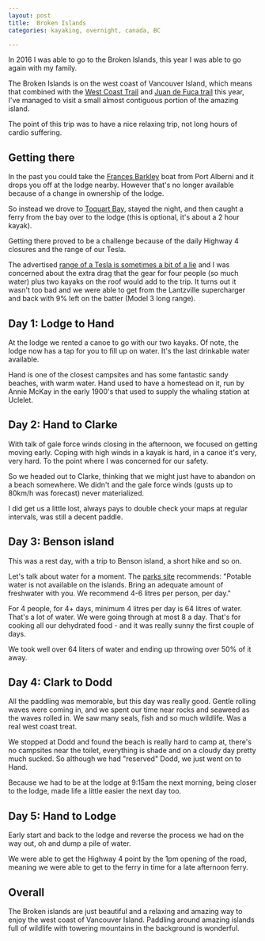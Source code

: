```yaml
---
layout: post
title:  Broken Islands
categories: kayaking, overnight, canada, BC

---
```


In 2016 I was able to go to the Broken Islands, this year I was able to go again with my family.

The Broken Islands is on the west coast of Vancouver Island, which means that combined with the <a href="/2023-07-31-west-coast-trail.html">West Coast Trail</a> and <a href="/2023-06-20-juan-de-fuca.html">Juan de Fuca trail</a> this year, I've managed to visit a small almost contiguous portion of the amazing island.

The point of this trip was to have a nice relaxing trip, not long hours of cardio suffering.

## Getting there

In the past you could take the <a href="http://www.ladyrosemarine.com/">Frances Barkley</a> boat from Port Alberni and it drops you off at the lodge nearby. However that's no longer available because of a change in ownership of the lodge.

So instead we drove to <a href="https://www.google.com/maps/place/Toquart+Bay,+Ucluelet,+BC+V0R+2B0/@49.0230739,-125.3678869,14z/data=!4m14!1m7!3m6!1s0x54890eb87d1b663b:0xb0e618a4654b73cb!2sToquart+Bay!8m2!3d49.0230762!4d-125.3472445!16s%2Fg%2F11clht847j!3m5!1s0x54890ebadbcf96e5:0xba1f01a06bc43efd!8m2!3d49.019025!4d-125.3595125!16s%2Fg%2F11_qy1cvs?entry=ttu">Toquart Bay</a>, stayed the night, and then caught a ferry from the bay over to the lodge (this is optional, it's about a 2 hour kayak).

Getting there proved to be a challenge because of the daily Highway 4 closures and the range of our Tesla.

The advertised <a href="https://www.reuters.com/legal/tesla-faces-california-class-action-its-ev-range-claims-2023-08-03/">range of a Tesla is sometimes a bit of a lie</a> and I was concerned about the extra drag that the gear for four people (so much water) plus two kayaks on the roof would add to the trip. It turns out it wasn't too bad and we were able to get from the Lantzville supercharger and back with 9% left on the batter (Model 3 long range).

## Day 1: Lodge to Hand

At the lodge we rented a canoe to go with our two kayaks. Of note, the lodge now has a tap for you to fill up on water. It's the last drinkable water available.

<div class="strava-embed-placeholder" data-embed-type="activity" data-embed-id="9675459494"></div><script src="https://strava-embeds.com/embed.js"></script>

Hand is one of the closest campsites and has some fantastic sandy beaches, with warm water. Hand used to have a homestead on it, run by Annie McKay in the early 1900's that used to supply the whaling station at Uclelet.

## Day 2: Hand to Clarke

With talk of gale force winds closing in the afternoon, we focused on getting moving early. Coping with high winds in a kayak is hard, in a canoe it's very, very hard. To the point where I was concerned for our safety.

So we headed out to Clarke, thinking that we might just have to abandon on a beach somewhere. We didn't and the gale force winds (gusts up to 80km/h was forecast) never materialized.

<div class="strava-embed-placeholder" data-embed-type="activity" data-embed-id="9675459711"></div><script src="https://strava-embeds.com/embed.js"></script>

I did get us a little lost, always pays to double check your maps at regular intervals, was still a decent paddle.

## Day 3: Benson island

This was a rest day, with a trip to Benson island, a short hike and so on.

<div class="strava-embed-placeholder" data-embed-type="activity" data-embed-id="9681782216"></div><script src="https://strava-embeds.com/embed.js"></script>

Let's talk about water for a moment. The <a href="https://parks.canada.ca/pn-np/bc/pacificrim/activ/camping/activ4">parks site</a> recommends: "Potable water is not available on the islands. Bring an adequate amount of freshwater with you. We recommend 4-6 litres per person, per day." 

For 4 people, for 4+ days, minimum 4 litres per day is 64 litres of water. That's a lot of water. We were going through at most 8 a day. That's for cooking all our dehydrated food - and it was really sunny the first couple of days.

We took well over 64 liters of water and ending up throwing over 50% of it away.

## Day 4: Clark to Dodd

All the paddling was memorable, but this day was really good. Gentle rolling waves were coming in, and we spent our time near rocks and seaweed as the waves rolled in. We saw many seals, fish and so much wildlife. Was a real west coast treat.

<div class="strava-embed-placeholder" data-embed-type="activity" data-embed-id="9688896835"></div><script src="https://strava-embeds.com/embed.js"></script>

We stopped at Dodd and found the beach is really hard to camp at, there's no campsites near the toilet, everything is shade and on a cloudy day pretty much sucked. So although we had "reserved" Dodd, we just went on to Hand.

<div class="strava-embed-placeholder" data-embed-type="activity" data-embed-id="9688896798"></div><script src="https://strava-embeds.com/embed.js"></script>

Because we had to be at the lodge at 9:15am the next morning, being closer to the lodge, made life a little easier the next day too.

## Day 5: Hand to Lodge

Early start and back to the lodge and reverse the process we had on the way out, oh and dump a pile of water.

<div class="strava-embed-placeholder" data-embed-type="activity" data-embed-id="9693372968"></div><script src="https://strava-embeds.com/embed.js"></script>

We were able to get the Highway 4 point by the 1pm opening of the road, meaning we were able to get to the ferry in time for a late afternoon ferry.

## Overall

The Broken islands are just beautiful and a relaxing and amazing way to enjoy the west coast of Vancouver Island. Paddling around amazing islands full of wildlife with towering mountains in the background is wonderful.